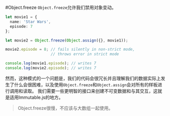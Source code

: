 #Object.freeze
`Object.freeze`允许我们禁用对象变动。
```typescript
let movie1 = {
  name: 'Star Wars',
  episode: 7
};

let movie2 = Object.freeze(Object.assign({}, movie1));

movie2.episode = 8; // fails silently in non-strict mode,
                    // throws error in strict mode

console.log(movie1.episode); // writes 7
console.log(movie2.episode); // writes 7
```
然而，这种模式的一个问题是，我们的代码会很冗长并且理解我们的数据实际上发生了什么会很困难，以及使用`Object.freeze`和`Object.assign`会对所有的样板进行调用和读取。 我们需要一些更明智的接口来创建不可变数据和与其交互，这就是适用Immutable.js的地方。

> Object.freeze很慢，不应该与大数组一起使用。